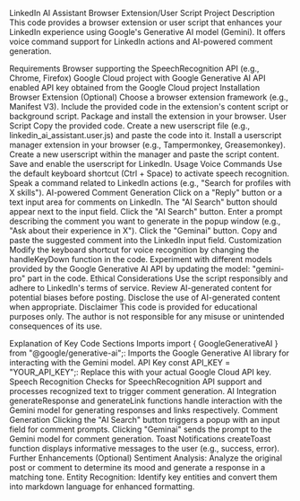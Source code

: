 
LinkedIn AI Assistant Browser Extension/User Script
Project Description
This code provides a browser extension or user script that enhances your LinkedIn experience using Google's Generative AI model (Gemini). It offers voice command support for LinkedIn actions and AI-powered comment generation.

Requirements
Browser supporting the SpeechRecognition API (e.g., Chrome, Firefox)
Google Cloud project with Google Generative AI API enabled
API key obtained from the Google Cloud project
Installation
Browser Extension (Optional)
Choose a browser extension framework (e.g., Manifest V3).
Include the provided code in the extension's content script or background script.
Package and install the extension in your browser.
User Script
Copy the provided code.
Create a new userscript file (e.g., linkedin_ai_assistant.user.js) and paste the code into it.
Install a userscript manager extension in your browser (e.g., Tampermonkey, Greasemonkey).
Create a new userscript within the manager and paste the script content.
Save and enable the userscript for LinkedIn.
Usage
Voice Commands
Use the default keyboard shortcut (Ctrl + Space) to activate speech recognition.
Speak a command related to LinkedIn actions (e.g., "Search for profiles with X skills").
AI-powered Comment Generation
Click on a "Reply" button or a text input area for comments on LinkedIn.
The "AI Search" button should appear next to the input field.
Click the "AI Search" button.
Enter a prompt describing the comment you want to generate in the popup window (e.g., "Ask about their experience in X").
Click the "Geminai" button.
Copy and paste the suggested comment into the LinkedIn input field.
Customization
Modify the keyboard shortcut for voice recognition by changing the handleKeyDown function in the code.
Experiment with different models provided by the Google Generative AI API by updating the model: "gemini-pro" part in the code.
Ethical Considerations
Use the script responsibly and adhere to LinkedIn's terms of service.
Review AI-generated content for potential biases before posting.
Disclose the use of AI-generated content when appropriate.
Disclaimer
This code is provided for educational purposes only. The author is not responsible for any misuse or unintended consequences of its use.

Explanation of Key Code Sections
Imports
import { GoogleGenerativeAI } from "@google/generative-ai";: Imports the Google Generative AI library for interacting with the Gemini model.
API Key
const API_KEY = "YOUR_API_KEY";: Replace this with your actual Google Cloud API key.
Speech Recognition
Checks for SpeechRecognition API support and processes recognized text to trigger comment generation.
AI Integration
generateResponse and generateLink functions handle interaction with the Gemini model for generating responses and links respectively.
Comment Generation
Clicking the "AI Search" button triggers a popup with an input field for comment prompts. Clicking "Geminai" sends the prompt to the Gemini model for comment generation.
Toast Notifications
createToast function displays informative messages to the user (e.g., success, error).
Further Enhancements (Optional)
Sentiment Analysis: Analyze the original post or comment to determine its mood and generate a response in a matching tone.
Entity Recognition: Identify key entities and convert them into markdown language for enhanced formatting.
